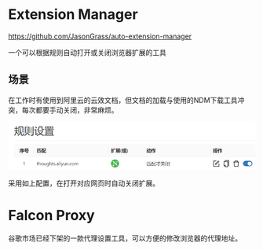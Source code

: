 # Extension Manager

https://github.com/JasonGrass/auto-extension-manager

一个可以根据规则自动打开或关闭浏览器扩展的工具

## 场景

在工作时有使用到阿里云的云效文档，但文档的加载与使用的NDM下载工具冲突，每次都要手动关闭，非常麻烦。

![Alt text](img/Chrome%E6%8F%92%E4%BB%B6_ExtensionManager_%E8%A7%84%E5%88%99%E9%85%8D%E7%BD%AE.png)

采用如上配置，在打开对应网页时自动关闭扩展。

# Falcon Proxy

谷歌市场已经下架的一款代理设置工具，可以方便的修改浏览器的代理地址。

